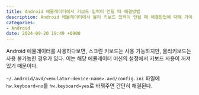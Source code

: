```yaml
---
title: Android 에뮬레이터에서 키보드 입력이 안될 때 해결방법
description: Android 에뮬레이터에서 물리 키보드 입력이 안될 때 해결방법에 대해 가이드 합니다.
categories:
- Android
date: 2024-09-20 19:49 +0900
---
```

Android 에뮬레이터를 사용하다보면, 스크린 키보드는 사용 가능하지만, 물리키보드는 사용 불가능한 경우가 있다.
이는 해당 에뮬레이터 머신의 설정에서 키보드 사용이 꺼져있기 때문이다.

`~/.android/avd/<emulator-device-name>.avd/config.ini` 파일에 `hw.keyboard=no`를 `hw.keyboard=yes`로 바꿔주면 간단히 해결된다.
